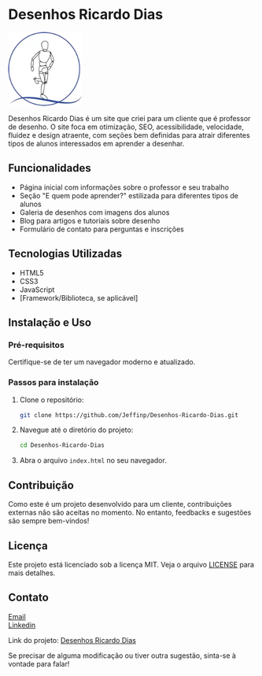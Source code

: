 # Desenhos Ricardo Dias

<img src="https://github.com/Jeffinp/Desenhos-Ricardo-Dias/raw/main/src/media/LOGOTIPO.webp" alt="Logo" width="150" height="150">

Desenhos Ricardo Dias é um site que criei para um cliente que é professor de desenho. O site foca em otimização, SEO, acessibilidade, velocidade, fluidez e design atraente, com seções bem definidas para atrair diferentes tipos de alunos interessados em aprender a desenhar.

## Funcionalidades

- Página inicial com informações sobre o professor e seu trabalho
- Seção "E quem pode aprender?" estilizada para diferentes tipos de alunos
- Galeria de desenhos com imagens dos alunos
- Blog para artigos e tutoriais sobre desenho
- Formulário de contato para perguntas e inscrições

## Tecnologias Utilizadas

- HTML5
- CSS3
- JavaScript
- [Framework/Biblioteca, se aplicável]

## Instalação e Uso

### Pré-requisitos

Certifique-se de ter um navegador moderno e atualizado.

### Passos para instalação

1. Clone o repositório:
   ```bash
   git clone https://github.com/Jeffinp/Desenhos-Ricardo-Dias.git
   ```
2. Navegue até o diretório do projeto:
   ```bash
   cd Desenhos-Ricardo-Dias
   ```
3. Abra o arquivo `index.html` no seu navegador.

## Contribuição

Como este é um projeto desenvolvido para um cliente, contribuições externas não são aceitas no momento. No entanto, feedbacks e sugestões são sempre bem-vindos!

## Licença

Este projeto está licenciado sob a licença MIT. Veja o arquivo [LICENSE](LICENSE) para mais detalhes.

## Contato

[Email](mailto:jefersonreisalmeida8356@gmail.com)
<br>
<a href="https://www.linkedin.com/in/jeferson-reis-877a942b7/">Linkedin</a>

Link do projeto: [Desenhos Ricardo Dias](https://github.com/Jeffinp/Desenhos-Ricardo-Dias)

Se precisar de alguma modificação ou tiver outra sugestão, sinta-se à vontade para falar!
